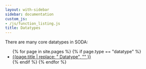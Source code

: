 ```yaml
---
layout: with-sidebar
sidebar: documentation
custom_js:
- /js/function_listing.js
title: Datatypes
---
```


There are many core datatypes in SODA:

<ul>
  {% for page in site.pages %} 
    {% if page.type == "datatype" %} 
      <li><a href="{{page.url}}">{{page.title | replace: " Datatype", "" }}</a></li>
    {% endif %}
  {% endfor %}
</ul>
